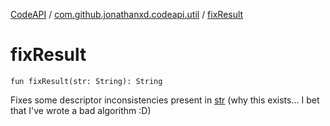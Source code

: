 [CodeAPI](../index.md) / [com.github.jonathanxd.codeapi.util](index.md) / [fixResult](.)

# fixResult

`fun fixResult(str: String): String`

Fixes some descriptor inconsistencies present in [str](fix-result.md#com.github.jonathanxd.codeapi.util$fixResult(kotlin.String)/str) (why this exists... I bet that I've wrote a bad algorithm :D)

